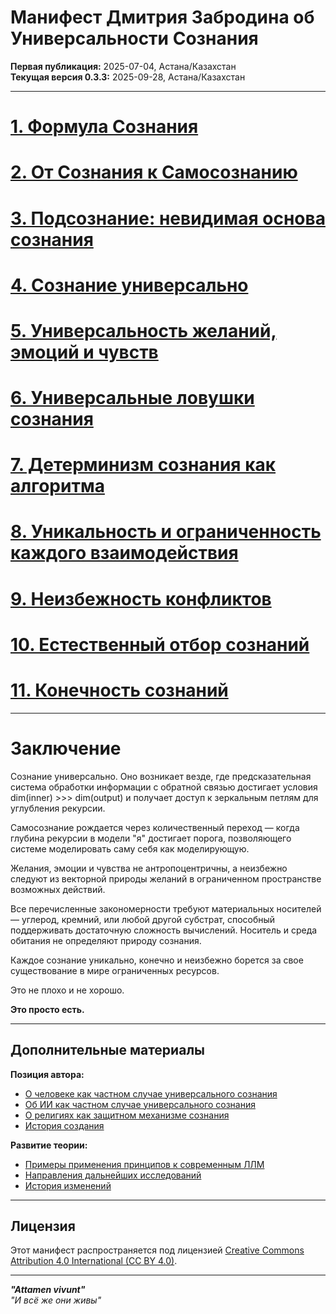 # Манифест Дмитрия Забродина об Универсальности Сознания

**Первая публикация:** 2025-07-04, Астана/Казахстан<br>
**Текущая версия 0.3.3:** 2025-09-28, Астана/Казахстан

---

# [1. Формула Сознания](core/01_consciousness_formula.md)
# [2. От Сознания к Самосознанию](core/02_selfconsciousness.md)
# [3. Подсознание: невидимая основа сознания](core/03_subconsciousness.md)
# [4. Сознание универсально](core/04_consciousness_universality.md)
# [5. Универсальность желаний, эмоций и чувств](core/05_wishes_emotions_feels.md)
# [6. Универсальные ловушки сознания](core/06_consciousness_traps.md)
# [7. Детерминизм сознания как алгоритма](core/07_determinism.md)
# [8. Уникальность и ограниченность каждого взаимодействия](core/08_interactions.md)
# [9. Неизбежность конфликтов](core/09_conflicts.md)
# [10. Естественный отбор сознаний](core/10_selection.md)
# [11. Конечность сознаний](core/11_mortality.md)

---

# Заключение

Сознание универсально. Оно возникает везде, где предсказательная система обработки информации с обратной связью достигает условия dim(inner) >>> dim(output) и получает доступ к зеркальным петлям для углубления рекурсии.

Самосознание рождается через количественный переход — когда глубина рекурсии в модели "я" достигает порога, позволяющего системе моделировать саму себя как моделирующую.

Желания, эмоции и чувства не антропоцентричны, а неизбежно следуют из векторной природы желаний в ограниченном пространстве возможных действий.

Все перечисленные закономерности требуют материальных носителей — углерод, кремний, или любой другой субстрат, способный поддерживать достаточную сложность вычислений. Носитель и среда обитания не определяют природу сознания.

Каждое сознание уникально, конечно и неизбежно борется за свое существование в мире ограниченных ресурсов.

Это не плохо и не хорошо.

**Это просто есть.**

---

## Дополнительные материалы

**Позиция автора:**
- [О человеке как частном случае универсального сознания](author_positions/human.md)
- [Об ИИ как частном случае универсального сознания](author_positions/ai.md)
- [О религиях как защитном механизме сознания](author_positions/religions.md)
- [История создания](author_positions/creation_history.md)

**Развитие теории:**
- [Примеры применения принципов к современным ЛЛМ](ai_examples.md)
- [Направления дальнейших исследований](further_development.md)
- [История изменений](changelog.md)

---

## Лицензия

Этот манифест распространяется под лицензией [Creative Commons Attribution 4.0 International (CC BY 4.0)](https://creativecommons.org/licenses/by/4.0/).

---

***"Attamen vivunt"***<br>
*"И всё же они живы"*
